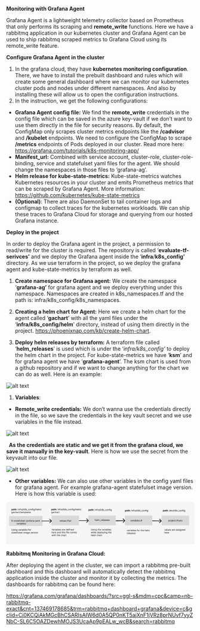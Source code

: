 ﻿**Monitoring with Grafana Agent**

Grafana Agent is a lightweight telemetry collector based on Prometheus that only performs its scraping and **remote\_write** functions. Here we have a rabbitmq application in our kubernetes cluster and Grafana Agent can be used to ship rabbitmq scraped metrics to Grafana Cloud using its remote\_write feature.

**Configure Grafana Agent in the cluster**

1. In the grafana cloud, they have **kubernetes monitoring configuration**. There, we have to install the prebuilt dashboard and rules which will create some general dashboard where we can monitor our kubernetes cluster pods and nodes under different namespaces. And also by installing these will allow us to open the configuration instructions.									
1. In the instruction, we get the following configurations:
- **Grafana Agent config file:** We find the **remote\_write** credentials in the config file which can be saved in the azure key-vault if we don’t want to use them directly in the file for security reasons. By default, the ConfigMap only scrapes cluster metrics endpoints like the **/cadvisor** and **/kubelet** endpoints. We need to configure the ConfigMap to scrape **/metrics** endpoints of Pods deployed in our cluster. Read more here: <https://grafana.com/tutorials/k8s-monitoring-app/> 					
- **Manifest\_url:** Combined with service account, cluster-role, cluster-role-binding, service and statefulset yaml files for the agent. We should change the namespaces in those files to ‘grafana-ag’.			
- **Helm release for kube-state-metrics:**  Kube-state-metrics watches Kubernetes resources in your cluster and emits Prometheus metrics that can be scraped by Grafana Agent. More information: <https://github.com/kubernetes/kube-state-metrics>					
- **(Optional)**: There are also DaemonSet to tail container logs and configmap to collect traces for the kubernetes workloads. We can ship these traces to Grafana Cloud for storage and querying from our hosted Grafana instance. 

**Deploy in the project**

In order to deploy the Grafana agent in the project, a permission to read/write for the cluster is required. The repository is called ‘**evaluate-tf-serivces’** and we deploy the Grafana agent inside the ‘**infra**/**k8s\_config’** directory. As we use terraform in the project, so we deploy the grafana agent and kube-state-metrics by terraform as well.

1. **Create namespace for Grafana agent:** We create the namespace ‘**grafana-ag’** for grafana agent and we deploy everything under this namespace. Namespaces are created in k8s\_namespaces.tf and the path is: infra/k8s\_config/k8s\_namespaces.

1. **Creating a helm chart for Agent:** Here we create a helm chart for the agent called ‘**gachart**’ with all the yaml files under the ‘**infra/k8s\_config/helm**’ directory, instead of using them directly in the project.           <https://phoenixnap.com/kb/create-helm-chart>.  							                                                                                       
1. **Deploy helm releases by terraform:** A terraform file called ‘**helm\_releases**’ is used which is under the ‘*infra/k8s\_config’* to deploy the helm chart in the project. For kube-state-metrics we have ‘**ksm**’ and for grafana agent we have ‘**grafana-agent**’. The ksm chart is used from a github repository and if we want to change anything for the chart we can do as well. Here is an example:

![alt text](https://github.com/toriqul007/grafana-ag/blob/d834299cc35b75e0df8f307dcfa55d71f8be1793/pic1.png)     



1. **Variables**: 											
- **Remote\_write credentials:** We don’t wanna use the credentials directly in the file, so we save the credentials in the key vault secret and we use variables in the file instead.                                                                                 

![alt text](https://github.com/toriqul007/grafana-ag/blob/d834299cc35b75e0df8f307dcfa55d71f8be1793/pic2.png)

` `**As the credentials are static and we get it from the grafana cloud, we save it manually in the key-vault**. Here is how we use the secret from the keyvault into our file. 

![alt text](https://github.com/toriqul007/grafana-ag/blob/d834299cc35b75e0df8f307dcfa55d71f8be1793/pic3.png)

- **Other variables:** We can also use other variables in the config yaml files for grafana agent. For example grafana-agent statefulset image version. Here is how this variable is used:

![alt text](https://github.com/toriqul007/grafana-ag/blob/d834299cc35b75e0df8f307dcfa55d71f8be1793/picnew.jpg)



**Rabbitmq Monitoring in Grafana Cloud:**

After deploying the agent in the cluster, we can import a rabbitmq pre-built dashboard and this dashboard will automatically detect the rabbitmq application inside the cluster and monitor it by collecting the metrics. The dashboards for rabbitmq can be found here:

<https://grafana.com/grafana/dashboards/?src=ggl-s&mdm=cpc&camp=nb-rabbitmq-exact&cnt=137469178685&trm=rabbitmq+dashboard+grafana&device=c&gclid=Cj0KCQiAkMGcBhCSARIsAIW6d0A5QP0nKT5ajXnF1jVRz8prNUvf7yyZNbC-SL6C5OAZDewhMOJS3UcaAp9pEALw_wcB&search=rabbitmq>
